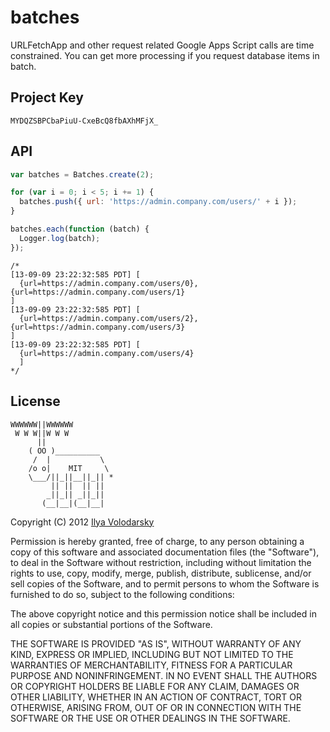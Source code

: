 # batches

URLFetchApp and other request related Google Apps Script calls are time constrained. You can get more processing if you request database items in batch.

## Project Key

    MYDQZSBPCbaPiuU-CxeBcQ8fbAXhMFjX_

## API

```js
var batches = Batches.create(2);

for (var i = 0; i < 5; i += 1) {
  batches.push({ url: 'https://admin.company.com/users/' + i });
}

batches.each(function (batch) {
  Logger.log(batch);
});
```
```
/*
[13-09-09 23:22:32:585 PDT] [
  {url=https://admin.company.com/users/0}, {url=https://admin.company.com/users/1}
]
[13-09-09 23:22:32:585 PDT] [
  {url=https://admin.company.com/users/2}, {url=https://admin.company.com/users/3}
]
[13-09-09 23:22:32:585 PDT] [
  {url=https://admin.company.com/users/4}
  ]
*/
```

## License
```
WWWWWW||WWWWWW
 W W W||W W W
      ||
    ( OO )__________
     /  |           \
    /o o|    MIT     \
    \___/||_||__||_|| *
         || ||  || ||
        _||_|| _||_||
       (__|__|(__|__|
```

Copyright (C) 2012 [Ilya Volodarsky](https://twitter.com/ivolo)

Permission is hereby granted, free of charge, to any person obtaining a copy of this software and associated documentation files (the "Software"), to deal in the Software without restriction, including without limitation the rights to use, copy, modify, merge, publish, distribute, sublicense, and/or sell copies of the Software, and to permit persons to whom the Software is furnished to do so, subject to the following conditions:

The above copyright notice and this permission notice shall be included in all copies or substantial portions of the Software.

THE SOFTWARE IS PROVIDED "AS IS", WITHOUT WARRANTY OF ANY KIND, EXPRESS OR IMPLIED, INCLUDING BUT NOT LIMITED TO THE WARRANTIES OF MERCHANTABILITY, FITNESS FOR A PARTICULAR PURPOSE AND NONINFRINGEMENT. IN NO EVENT SHALL THE AUTHORS OR COPYRIGHT HOLDERS BE LIABLE FOR ANY CLAIM, DAMAGES OR OTHER LIABILITY, WHETHER IN AN ACTION OF CONTRACT, TORT OR OTHERWISE, ARISING FROM, OUT OF OR IN CONNECTION WITH THE SOFTWARE OR THE USE OR OTHER DEALINGS IN THE SOFTWARE.